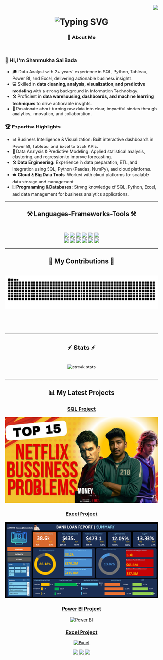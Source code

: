 



<img align="right" src="https://visitor-badge.laobi.icu/badge?page_id=shanmukhasaibada.visitor-badge&left_color=red&right_color=green&left_text=HelloVisitors" />

<h1 align="center">
 <img src="https://readme-typing-svg.demolab.com?font=Cooper&weight=500&pause=1000&color=F7E8F4&width=435&lines=Hello+%F0%9F%91%8B;This+is+Shanmukha+Sai+Bada+%F0%9F%8F%8B%EF%B8%8F%E2%80%8D%E2%99%82%EF%B8%8F+;A+Experienced+Data+Analyst+%F0%9F%92%BB;And+a+Great+Story+Teller+from+India%E2%9C%A8" alt="Typing SVG" />
</h1>
<h3 align="center">  🚀 About Me  </h3>

<br/>
                                                     
<div align="Left">
  
### 👋 Hi, I'm Shanmukha Sai Bada  

- 🎓 Data Analyst with 2+ years’ experience in SQL, Python, Tableau, Power BI, and Excel, delivering actionable business insights  
- 💻 Skilled in **data cleaning, analysis, visualization, and predictive modeling** with a strong background in Information Technology.  
- 🛠 Proficient in **data warehousing, dashboards, and machine learning techniques** to drive actionable insights.  
- 🚀 Passionate about turning raw data into clear, impactful stories through analytics, innovation, and collaboration.  

### 🏆 Expertise Highlights  

- 📊 Business Intelligence & Visualization: Built interactive dashboards in Power BI, Tableau, and Excel to track KPIs.
- 🧮 Data Analysis & Predictive Modeling: Applied statistical analysis, clustering, and regression to improve forecasting.  
- 🛠 **Data Engineering:** Experience in data preparation, ETL, and integration using SQL, Python (Pandas, NumPy), and cloud platforms.  
- ☁️ **Cloud & Big Data Tools:** Worked with cloud platforms for scalable data storage and management.  
- 🗄 **Programming & Databases:** Strong knowledge of SQL, Python, Excel, and data management for business analytics applications.  
 </div>

<hr/>
 
<h2 align="center">⚒️ Languages-Frameworks-Tools ⚒️</h2>
<br/>
<p align="center">
    <img src="https://img.shields.io/badge/Tableau-E97627?style=for-the-badge&logo=Tableau&logoColor=white"/>
    <img src="https://img.shields.io/badge/PowerBI-F2C811?style=for-the-badge&logo=Power%20BI&logoColor=white" /> 
    <img src="https://img.shields.io/badge/Python-FFD43B?style=for-the-badge&logo=python&logoColor=blue" /> 
    <img src="https://img.shields.io/badge/MySQL-005C84?style=for-the-badge&logo=mysql&logoColor=white" />
    <img src="https://img.shields.io/badge/PostgreSQL-316192?style=for-the-badge&logo=postgresql&logoColor=white" />
    <img src="https://img.shields.io/badge/Microsoft_Excel-217346?style=for-the-badge&logo=microsoft-excel&logoColor=white" /><br>
    <img src="https://img.shields.io/badge/Google_Cloud-4285F4?style=for-the-badge&logo=google-cloud&logoColor=white" />
    <img src="https://img.shields.io/badge/Amazon_Web_Services-FF9900?style=for-the-badge&logo=amazonwebservices&logoColor=white" />
    <img src="https://img.shields.io/badge/Pandas-2C2D72?style=for-the-badge&logo=pandas&logoColor=white" />
    <img src="https://img.shields.io/badge/Numpy-777BB4?style=for-the-badge&logo=numpy&logoColor=white"/>
    <img src="https://img.shields.io/badge/microsoft%20azure-0089D6?style=for-the-badge&logo=microsoft-azure&logoColor=white" />
    <img src="https://img.shields.io/badge/Adobe%20Lightroom-31A8FF?style=for-the-badge&logo=Adobe%20Lightroom&logoColor=white" />
    

</div>

<br/> 
<hr/>


<div align="center">
  <h2>🐍 My Contributions 🐍</h2>
  <br>
  <img alt="snake eating my contributions" src="https://raw.githubusercontent.com/shanmukhsaibada/shanmukhsaibada/output/github-contribution-grid-snake.svg" />
  
  <br/><br/><br/>
</div> 

<hr/>

<h2 align="center">⚡ Stats ⚡</h2>
<br>
<div align=center>
  <img width=390 src="https://github-readme-streak-stats-salesp07.vercel.app/?user=shanmukhsaibada&count_private=true&theme=react&border_radius=10" alt="streak stats"/>
<br/><br/>

<hr/>

<div align="center">

## 📊 My Latest Projects

### [SQL Project](https://github.com/shanmukhsaibada/Sql_Netflix_Business_Problems_Project4)
[![SQL](https://github.com/shanmukhsaibada/Sql_Netflix_Business_Problems_Project4/blob/main/netflixposter.jpg)](https://github.com/shanmukhsaibada/Sql_Netflix_Business_Problems_Project4)

### [Excel Project](https://github.com/shanmukhsaibada/Excel_BankLoan_Data_Analysis_3)
[![Excel](https://github.com/shanmukhsaibada/Excel_BankLoan_Data_Analysis_3/blob/main/summarydashboard.PNG)](https://github.com/shanmukhsaibada/Excel_BankLoan_Data_Analysis_3)

### [Power BI Project](https://github.com/shanmukhsaibada/PowerBI_Patient_Waitlist_Analytics_P3)
[![Power BI](https://github.com/shanmukhsaibada/PowerBI_Patient_Waitlist_Analytics_P3/blob/main/patientsdashboard.PNG)](https://github.com/shanmukhsaibada/PowerBI_Patient_Waitlist_Analytics_P3)


### [Excel Project](https://github.com/shanmukhsaibada/Excel_Blinkit_Data_Analysis_2)
[![Excel](https://github.com/shanmukhsaibada/Excel_Blinkit_Data_Analysis_2/blob/main/blinkit.PNG)](https://github.com/shanmukhsaibada/Excel_Blinkit_Data_Analysis_2)

</div>


<div align="center"> 
  <a href="badashanmukhasai@gmail.com">
    <img src="https://img.shields.io/badge/Gmail-333333?style=for-the-badge&logo=gmail&logoColor=red" />
  </a>
  <a href="https://linkedin.com/in/shanmukha-sai-bada" target="_blank">
    <img src="https://img.shields.io/badge/LinkedIn-0077B5?style=for-the-badge&logo=linkedin&logoColor=white" target="_blank" />
  </a>
  <a href="https://shanmukhsaibada.github.io" target="_blank">
     <img src="https://img.shields.io/badge/Portfolio-FF5722?style=for-the-badge&logo=todoist&logoColor=white" target="_blank" /> <!-- sqlite, safari, google-chrome are other good icon options -->
  </a>
</div>
